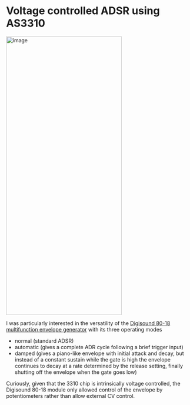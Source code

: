 # Voltage controlled ADSR using AS3310

<img width="314" height="758" alt="image" src="https://github.com/user-attachments/assets/1e044e15-837f-4e2f-a648-28ea6051b577" />


I was particularly interested in the versatility of the <a target="_blank" rel="noreferrer noopener" href="http://www.digisound80.co.uk/digisound/modules/80-18.htm">Digisound 80-18 multifunction envelope generator</a> with its three operating modes
- normal (standard ADSR)
- automatic (gives a complete ADR cycle following a brief trigger input)
- damped (gives a piano-like envelope with initial attack and decay, but instead of a constant sustain while the gate is high the envelope continues to decay at a rate determined by the release setting, finally shutting off the envelope when the gate goes low)

Curiously, given that the 3310 chip is intrinsically voltage controlled, the Digisound 80-18 module only allowed control of the envelope by potentiometers rather than allow external CV control.
